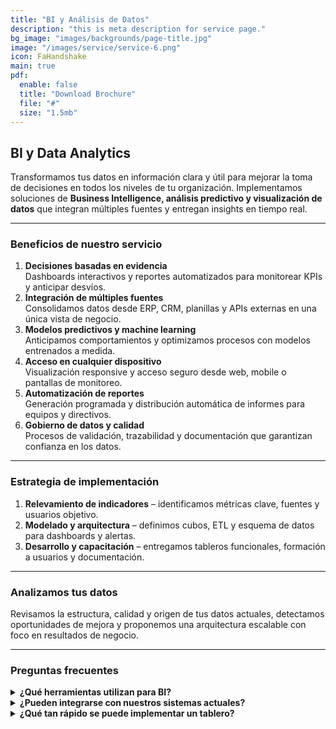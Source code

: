 ```yaml
---
title: "BI y Análisis de Datos"
description: "this is meta description for service page."
bg_image: "images/backgrounds/page-title.jpg"
image: "/images/service/service-6.png"
icon: FaHandshake
main: true
pdf:
  enable: false
  title: "Download Brochure"
  file: "#"
  size: "1.5mb"
---
```

## BI y Data Analytics

Transformamos tus datos en información clara y útil para mejorar la toma de decisiones en todos los niveles de tu organización. Implementamos soluciones de **Business Intelligence, análisis predictivo y visualización de datos** que integran múltiples fuentes y entregan insights en tiempo real.

---

### Beneficios de nuestro servicio

1. **Decisiones basadas en evidencia**  
   Dashboards interactivos y reportes automatizados para monitorear KPIs y anticipar desvíos.  
2. **Integración de múltiples fuentes**  
   Consolidamos datos desde ERP, CRM, planillas y APIs externas en una única vista de negocio.  
3. **Modelos predictivos y machine learning**  
   Anticipamos comportamientos y optimizamos procesos con modelos entrenados a medida.  
4. **Acceso en cualquier dispositivo**  
   Visualización responsive y acceso seguro desde web, mobile o pantallas de monitoreo.  
5. **Automatización de reportes**  
   Generación programada y distribución automática de informes para equipos y directivos.  
6. **Gobierno de datos y calidad**  
   Procesos de validación, trazabilidad y documentación que garantizan confianza en los datos.

---

### Estrategia de implementación

1. **Relevamiento de indicadores** – identificamos métricas clave, fuentes y usuarios objetivo.  
2. **Modelado y arquitectura** – definimos cubos, ETL y esquema de datos para dashboards y alertas.  
3. **Desarrollo y capacitación** – entregamos tableros funcionales, formación a usuarios y documentación.

---

### Analizamos tus datos

Revisamos la estructura, calidad y origen de tus datos actuales, detectamos oportunidades de mejora y proponemos una arquitectura escalable con foco en resultados de negocio.

---

### Preguntas frecuentes

<details>
<summary><strong>¿Qué herramientas utilizan para BI?</strong></summary>

Trabajamos con Power BI, Tableau, Metabase, Apache Superset y soluciones personalizadas en Python o R según el contexto técnico y presupuesto.
</details>

<details>
<summary><strong>¿Pueden integrarse con nuestros sistemas actuales?</strong></summary>

Sí. Desarrollamos integraciones con bases SQL, APIs REST, planillas Excel, Google Sheets, servicios cloud y herramientas propias.
</details>

<details>
<summary><strong>¿Qué tan rápido se puede implementar un tablero?</strong></summary>

Un dashboard básico con datos existentes puede estar operativo en 2-3 semanas. Proyectos más amplios con ETL, múltiples fuentes y reportes avanzados requieren de 1 a 2 meses.
</details>
